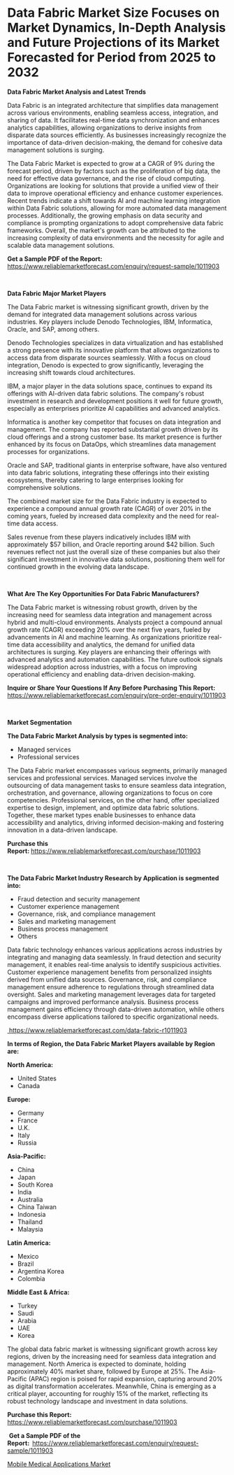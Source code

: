<p><h1>Data Fabric Market Size Focuses on Market Dynamics, In-Depth Analysis and Future Projections of its Market Forecasted for Period from 2025 to 2032</h1></p><p><strong>Data Fabric Market Analysis and Latest Trends</strong></p>
<p><p>Data Fabric is an integrated architecture that simplifies data management across various environments, enabling seamless access, integration, and sharing of data. It facilitates real-time data synchronization and enhances analytics capabilities, allowing organizations to derive insights from disparate data sources efficiently. As businesses increasingly recognize the importance of data-driven decision-making, the demand for cohesive data management solutions is surging.</p><p>The Data Fabric Market is expected to grow at a CAGR of 9% during the forecast period, driven by factors such as the proliferation of big data, the need for effective data governance, and the rise of cloud computing. Organizations are looking for solutions that provide a unified view of their data to improve operational efficiency and enhance customer experiences. Recent trends indicate a shift towards AI and machine learning integration within Data Fabric solutions, allowing for more automated data management processes. Additionally, the growing emphasis on data security and compliance is prompting organizations to adopt comprehensive data fabric frameworks. Overall, the market's growth can be attributed to the increasing complexity of data environments and the necessity for agile and scalable data management solutions.</p></p>
<p><strong>Get a Sample PDF of the Report:&nbsp;</strong> <a href="https://www.reliablemarketforecast.com/enquiry/request-sample/1011903?utm_campaign=3089&utm_medium=2&utm_source=Github&utm_content=ia&utm_term=06032025&utm_id=data-fabric">https://www.reliablemarketforecast.com/enquiry/request-sample/1011903</a></p>
<p>&nbsp;</p>
<p><strong>Data Fabric Major Market Players</strong></p>
<p><p>The Data Fabric market is witnessing significant growth, driven by the demand for integrated data management solutions across various industries. Key players include Denodo Technologies, IBM, Informatica, Oracle, and SAP, among others. </p><p>Denodo Technologies specializes in data virtualization and has established a strong presence with its innovative platform that allows organizations to access data from disparate sources seamlessly. With a focus on cloud integration, Denodo is expected to grow significantly, leveraging the increasing shift towards cloud architectures.</p><p>IBM, a major player in the data solutions space, continues to expand its offerings with AI-driven data fabric solutions. The company's robust investment in research and development positions it well for future growth, especially as enterprises prioritize AI capabilities and advanced analytics.</p><p>Informatica is another key competitor that focuses on data integration and management. The company has reported substantial growth driven by its cloud offerings and a strong customer base. Its market presence is further enhanced by its focus on DataOps, which streamlines data management processes for organizations.</p><p>Oracle and SAP, traditional giants in enterprise software, have also ventured into data fabric solutions, integrating these offerings into their existing ecosystems, thereby catering to large enterprises looking for comprehensive solutions.</p><p>The combined market size for the Data Fabric industry is expected to experience a compound annual growth rate (CAGR) of over 20% in the coming years, fueled by increased data complexity and the need for real-time data access.</p><p>Sales revenue from these players indicatively includes IBM with approximately $57 billion, and Oracle reporting around $42 billion. Such revenues reflect not just the overall size of these companies but also their significant investment in innovative data solutions, positioning them well for continued growth in the evolving data landscape.</p></p>
<p>&nbsp;</p>
<p><strong>What Are The Key Opportunities For Data Fabric Manufacturers?</strong></p>
<p><p>The Data Fabric market is witnessing robust growth, driven by the increasing need for seamless data integration and management across hybrid and multi-cloud environments. Analysts project a compound annual growth rate (CAGR) exceeding 20% over the next five years, fueled by advancements in AI and machine learning. As organizations prioritize real-time data accessibility and analytics, the demand for unified data architectures is surging. Key players are enhancing their offerings with advanced analytics and automation capabilities. The future outlook signals widespread adoption across industries, with a focus on improving operational efficiency and enabling data-driven decision-making.</p></p>
<p><strong>Inquire or Share Your Questions If Any Before Purchasing This Report:</strong> <a href="https://www.reliablemarketforecast.com/enquiry/pre-order-enquiry/1011903?utm_campaign=3089&utm_medium=2&utm_source=Github&utm_content=ia&utm_term=06032025&utm_id=data-fabric">https://www.reliablemarketforecast.com/enquiry/pre-order-enquiry/1011903</a></p>
<p>&nbsp;</p>
<p><strong>Market Segmentation</strong></p>
<p><strong>The Data Fabric Market Analysis by types is segmented into:</strong></p>
<p><ul><li>Managed services</li><li>Professional services</li></ul></p>
<p><p>The Data Fabric market encompasses various segments, primarily managed services and professional services. Managed services involve the outsourcing of data management tasks to ensure seamless data integration, orchestration, and governance, allowing organizations to focus on core competencies. Professional services, on the other hand, offer specialized expertise to design, implement, and optimize data fabric solutions. Together, these market types enable businesses to enhance data accessibility and analytics, driving informed decision-making and fostering innovation in a data-driven landscape.</p></p>
<p><strong>Purchase this Report:&nbsp;</strong><a href="https://www.reliablemarketforecast.com/purchase/1011903?utm_campaign=3089&utm_medium=2&utm_source=Github&utm_content=ia&utm_term=06032025&utm_id=data-fabric">https://www.reliablemarketforecast.com/purchase/1011903</a></p>
<p>&nbsp;</p>
<p><strong>The Data Fabric Market Industry Research by Application is segmented into:</strong></p>
<p><ul><li>Fraud detection and security management</li><li>Customer experience management</li><li>Governance, risk, and compliance management</li><li>Sales and marketing management</li><li>Business process management</li><li>Others</li></ul></p>
<p><p>Data fabric technology enhances various applications across industries by integrating and managing data seamlessly. In fraud detection and security management, it enables real-time analysis to identify suspicious activities. Customer experience management benefits from personalized insights derived from unified data sources. Governance, risk, and compliance management ensure adherence to regulations through streamlined data oversight. Sales and marketing management leverages data for targeted campaigns and improved performance analysis. Business process management gains efficiency through data-driven automation, while others encompass diverse applications tailored to specific organizational needs.</p></p>
<p><a href="https://www.reliablemarketforecast.com/data-fabric-r1011903?utm_campaign=3089&utm_medium=2&utm_source=Github&utm_content=ia&utm_term=06032025&utm_id=data-fabric">&nbsp;https://www.reliablemarketforecast.com/data-fabric-r1011903</a></p>
<p><strong>In terms of Region, the Data Fabric Market Players available by Region are:</strong></p>
<p>
    <p> <strong> North America: </strong>
        <ul>
            <li>United States</li>
            <li>Canada</li>
        </ul>
        </p> 
    <p> <strong> Europe: </strong>
        <ul>
            <li>Germany</li>
            <li>France</li>
            <li>U.K.</li>
            <li>Italy</li>
            <li>Russia</li>
        </ul>
        </p> 
    <p> <strong> Asia-Pacific: </strong>
        <ul>
            <li>China</li>
            <li>Japan</li>
            <li>South Korea</li>
            <li>India</li>
            <li>Australia</li>
            <li>China Taiwan</li>
            <li>Indonesia</li>
            <li>Thailand</li>
            <li>Malaysia</li>
        </ul>
        </p> 
    <p> <strong> Latin America: </strong>
        <ul>
            <li>Mexico</li>
            <li>Brazil</li>
            <li>Argentina Korea</li>
            <li>Colombia</li>
        </ul>
        </p> 
    <p> <strong> Middle East & Africa: </strong>
        <ul>
            <li>Turkey</li>
            <li>Saudi</li>
            <li>Arabia</li>
            <li>UAE</li>
            <li>Korea</li>
        </ul>
    </p>
    </p>
<p><p>The global data fabric market is witnessing significant growth across key regions, driven by the increasing need for seamless data integration and management. North America is expected to dominate, holding approximately 40% market share, followed by Europe at 25%. The Asia-Pacific (APAC) region is poised for rapid expansion, capturing around 20% as digital transformation accelerates. Meanwhile, China is emerging as a critical player, accounting for roughly 15% of the market, reflecting its robust technology landscape and investment in data solutions.</p></p>
<p><strong>Purchase this Report: </strong><a href="https://www.reliablemarketforecast.com/purchase/1011903?utm_campaign=3089&utm_medium=2&utm_source=Github&utm_content=ia&utm_term=06032025&utm_id=data-fabric">https://www.reliablemarketforecast.com/purchase/1011903</a></p>
<p>&nbsp;<strong>Get a Sample PDF of the Report:&nbsp;&nbsp;</strong><a href="https://www.reliablemarketforecast.com/enquiry/request-sample/1011903?utm_campaign=3089&utm_medium=2&utm_source=Github&utm_content=ia&utm_term=06032025&utm_id=data-fabric">https://www.reliablemarketforecast.com/enquiry/request-sample/1011903</a></p>
<p><strong></strong></p>
<p><p><a href="https://github.com/awalinfucci/Market-Research-Report-List-1/blob/main/mobile-medical-applications-market.md?utm_campaign=3089&utm_medium=2&utm_source=Github&utm_content=ia&utm_term=06032025&utm_id=data-fabric">Mobile Medical Applications Market</a></p></p>